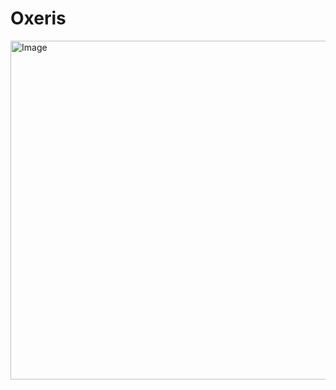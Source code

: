# Oxeris

<img width="918" height="542" alt="Image" src="https://github.com/user-attachments/assets/b5f554a8-6500-4fd8-9cff-af144e596764" />
